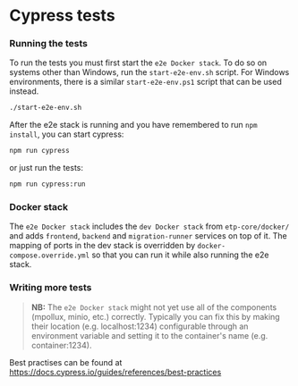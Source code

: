 # Cypress tests

### Running the tests

To run the tests you must first start the `e2e Docker stack`. To do so on systems
other than Windows, run the `start-e2e-env.sh` script. For Windows environments,
there is a similar `start-e2e-env.ps1` script that can be used instead.
```bash
./start-e2e-env.sh
```

After the e2e stack is running and you have remembered to run `npm install`, you can start cypress:

```bash
npm run cypress
```

or just run the tests:

```bash
npm run cypress:run
```

### Docker stack

The `e2e Docker stack` includes the `dev Docker stack` from `etp-core/docker/` and adds
`frontend`, `backend` and `migration-runner` services on top of it. The mapping of ports in the dev stack is
overridden by `docker-compose.override.yml` so that you can run it while also running the e2e stack.

### Writing more tests

> **NB:** The `e2e Docker stack` might not yet use all of the components (mpollux, minio, etc.)
> correctly. Typically you can fix this by making their location (e.g. localhost:1234) configurable
> through an environment variable and setting it to the container's name (e.g. container:1234).

Best practises can be found at https://docs.cypress.io/guides/references/best-practices

